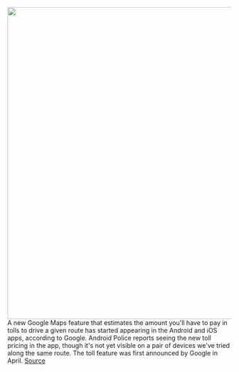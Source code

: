 <img src='https://cdn.vox-cdn.com/thumbor/t5McHDdmGIrrvngfukaV8peehRk=/0x0:1800x1200/1200x800/filters:focal(756x456:1044x744)/cdn.vox-cdn.com/uploads/chorus_image/image/70973755/Tolls_gif.0.jpg' width='700px' /><br/>
A new Google Maps feature that estimates the amount you'll have to pay in tolls to drive a given route has started appearing in the Android and iOS apps, according to Google. Android Police reports seeing the new toll pricing in the app, though it's not yet visible on a pair of devices we've tried along the same route. The toll feature was first announced by Google in April.
<a href='https://www.theverge.com/2022/6/14/23167107/google-maps-toll-estimates-us-india-japan-indonesia'> Source <a/>